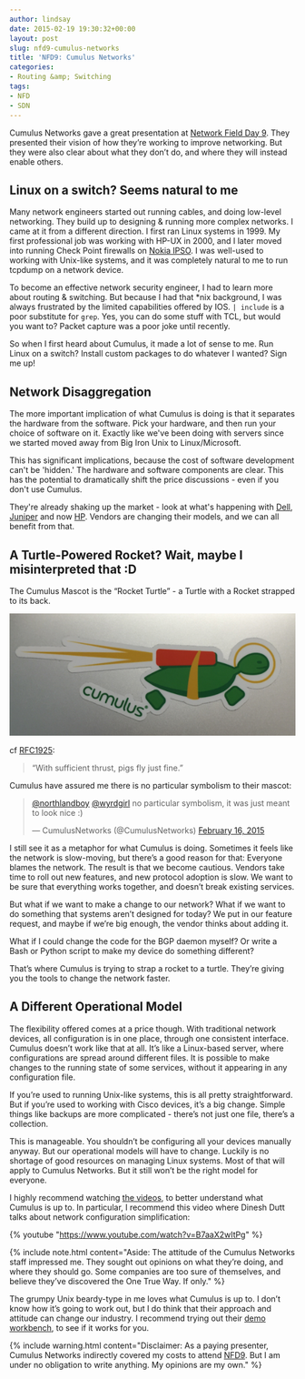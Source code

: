 ```yaml
---
author: lindsay
date: 2015-02-19 19:30:32+00:00
layout: post
slug: nfd9-cumulus-networks
title: 'NFD9: Cumulus Networks'
categories:
- Routing &amp; Switching
tags:
- NFD
- SDN
---
```


Cumulus Networks gave a great presentation at [Network Field Day 9](http://techfieldday.com/event/nfd9). They presented their vision of how they’re working to improve networking. But they were also clear about what they don’t do, and where they will instead enable others.


## Linux on a switch? Seems natural to me


Many network engineers started out running cables, and doing low-level networking. They build up to designing & running more complex networks. I came at it from a different direction. I first ran Linux systems in 1999. My first professional job was working with HP-UX in 2000, and I later moved into running Check Point firewalls on [Nokia IPSO](https://en.wikipedia.org/wiki/Nokia_IPSO). I was well-used to working with Unix-like systems, and it was completely natural to me to run tcpdump on a network device.

To become an effective network security engineer, I had to learn more about routing & switching. But because I had that \*nix background, I was always frustrated by the limited capabilities offered by IOS. `| include` is a poor substitute for `grep`. Yes, you can do some stuff with TCL, but would you want to? Packet capture was a poor joke until recently.

So when I first heard about Cumulus, it made a lot of sense to me. Run Linux on a switch? Install custom packages to do whatever I wanted? Sign me up!


## Network Disaggregation


The more important implication of what Cumulus is doing is that it separates the hardware from the software. Pick your hardware, and then run your choice of software on it. Exactly like we've been doing with servers since we started moved away from Big Iron Unix to Linux/Microsoft.

This has significant implications, because the cost of software development can't be 'hidden.' The hardware and software components are clear. This has the potential to dramatically shift the price discussions - even if you don't use Cumulus.

They're already shaking up the market - look at what's happening with [Dell](http://www.dell.com/learn/us/en/uscorp1/secure/2014-01-28-dell-open-networking-cumulus), [Juniper](http://www.networkworld.com/article/2855056/sdn/juniper-unbundles-switch-hardware-software.html) and now [HP](http://www.networkworld.com/article/2884208/sdn/hp-latest-to-unbundle-switch-hardware-software.html). Vendors are changing their models, and we can all benefit from that.


## A Turtle-Powered Rocket? Wait, maybe I misinterpreted that :D


The Cumulus Mascot is the “Rocket Turtle” - a Turtle with a Rocket strapped to its back.

[![cumulus_turtle](/assets/2015/02/cumulus_turtle-e1424373714458.png)](/assets/2015/02/cumulus_turtle.png)

cf [RFC1925](https://tools.ietf.org/html/rfc1925):


> “With sufficient thrust, pigs fly just fine.”


Cumulus have assured me there is no particular symbolism to their mascot:

<blockquote class="twitter-tweet" data-lang="en"><p lang="en" dir="ltr"><a href="https://twitter.com/northlandboy">@northlandboy</a> <a href="https://twitter.com/wyrdgirl">@wyrdgirl</a> no particular symbolism, it was just meant to look nice :)</p>&mdash; CumulusNetworks (@CumulusNetworks) <a href="https://twitter.com/CumulusNetworks/status/567397485245521920">February 16, 2015</a></blockquote> <script async src="//platform.twitter.com/widgets.js" charset="utf-8"></script>

I still see it as a metaphor for what Cumulus is doing. Sometimes it feels like the network is slow-moving, but there’s a good reason for that: Everyone blames the network. The result is that we become cautious. Vendors take time to roll out new features, and new protocol adoption is slow. We want to be sure that everything works together, and doesn’t break existing services.

But what if we want to make a change to our network? What if we want to do something that systems aren’t designed for today? We put in our feature request, and maybe if we’re big enough, the vendor thinks about adding it.

What if I could change the code for the BGP daemon myself? Or write a Bash or Python script to make my device do something different?

That’s where Cumulus is trying to strap a rocket to a turtle. They’re giving you the tools to change the network faster.


## A Different Operational Model


The flexibility offered comes at a price though. With traditional network devices, all configuration is in one place, through one consistent interface. Cumulus doesn’t work like that at all. It’s like a Linux-based server, where configurations are spread around different files. It is possible to make changes to the running state of some services, without it appearing in any configuration file.

If you’re used to running Unix-like systems, this is all pretty straightforward. But if you’re used to working with Cisco devices, it’s a big change. Simple things like backups are more complicated - there’s not just one file, there’s a collection.

This is manageable. You shouldn’t be configuring all your devices manually anyway. But our operational models will have to change. Luckily is no shortage of good resources on managing Linux systems. Most of that will apply to Cumulus Networks. But it still won’t be the right model for everyone.

I highly recommend watching [the videos](http://techfieldday.com/appearance/cumulus-networks-presents-at-networking-field-day-9/), to better understand what Cumulus is up to. In particular, I recommend this video where Dinesh Dutt talks about network configuration simplification:

{% youtube "https://www.youtube.com/watch?v=B7aaX2wItPg" %}

{% include note.html content="Aside: The attitude of the Cumulus Networks staff impressed me. They sought out opinions on what they’re doing, and where they should go. Some companies are too sure of themselves, and believe they’ve discovered the One True Way. If only." %}


The grumpy Unix beardy-type in me loves what Cumulus is up to. I don’t know how it’s going to work out, but I do think that their approach and attitude can change our industry. I recommend trying out their [demo workbench](http://cumulusnetworks.com/get-started/test-drive-open-networking-in-our-remote-lab/), to see if it works for you.

{% include warning.html content="Disclaimer: As a paying presenter, Cumulus Networks indirectly covered my costs to attend [NFD9](http://techfieldday.com/event/nfd9). But I am under no obligation to write anything. My opinions are my own." %}
